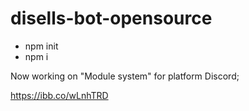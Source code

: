 # disells-bot-opensource

- npm init
- npm i

Now working on "Module system" for platform Discord;

https://ibb.co/wLnhTRD
